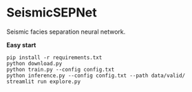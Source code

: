 # SeismicSEPNet
Seismic facies separation neural network.

**Easy start**
```
pip install -r requirements.txt
python download.py
python train.py --config config.txt
python inference.py --config config.txt --path data/valid/
streamlit run explore.py
```
